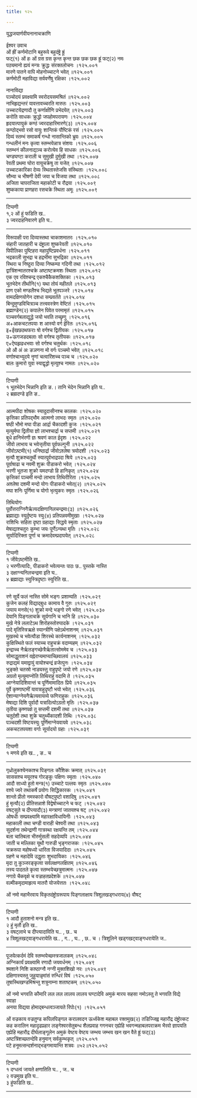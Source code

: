 ```yaml
---
title: १२५

---
```

युद्धजयार्णवीयनानाचक्राणि  
  
ईश्वर उवाच  
ओं ह्रीं कर्णमोटानि बहुरूपे बहुदंष्ट्रे ह्रूं  
फट्(१) ओं हः ओं ग्रस ग्रस कृन्त कृन्त छक छक छक ह्रूं फट्(२) नमः  
पठ्यमानो ह्ययं मन्त्रः क्रुद्धः संरक्तलोचनः ।१२५.००१  
मारणे पातने वापि मोहनोच्चाटने भवेत् ॥१२५.००१  
कर्णमोटी महाविद्या सर्ववर्णेषु रक्षिका ।१२५.००२  
  
नानाविद्या  
पञ्चोदयं प्रवक्ष्यामि स्वरोदयसमश्रितं ॥१२५.००२  
नाभिहृद्यन्तरं यावत्तावच्चरति मारुतः ।१२५.००३  
उच्चाटयेद्रणादौ तु कर्णाक्षीणि प्रभेदयेत् ॥१२५.००३  
करोति साधकः क्रुद्धो जपहोमपरायणः ।१२५.००४  
हृदयात्पायुकं कण्ठं ज्वरदाहारिमारणे(३) ॥१२५.००४  
कण्ठोद्भवो रसो वायुः शान्तिकं पौष्टिकं रसं ।१२५.००५  
दिव्यं स्तम्भं समाकर्षं गन्धो नासान्तिको भ्रुवः ॥१२५.००५  
गन्धलीनं मनः कृत्वा स्तम्भयेन्नात्र संशयः ।१२५.००६  
स्तम्भनं कीलनाद्यञ्च करोत्येव हि साधकः ॥१२५.००६  
चण्डघण्टा कराली च सुमुखी दुर्मुखी तथा ।१२५.००७  
रेवती प्रथमा घोरा वायुचक्रेषु ता यजेत् ॥१२५.००७  
उच्चाटकारिका देव्यः स्थितास्तेजसि संस्थिताः ।१२५.००८  
सौम्या च भीषणी देवी जया च विजया तथा ॥१२५.००८  
अजिता चापराजिता महाकोटी च रौद्रया ।१२५.००९  
शुष्ककाया प्राणहरा रसचक्रे स्थिता अमूः ॥१२५.००९  
- - -- - - -- - -- - - - -- - - - - - - -- -  
टिप्पणी  
१,२ ओं हुं फडिति ख..  
३ ज्वरदाहनिवारणे इति घ..  
- - -- - -- - - -- - - -- - -- - -- - - - -  
विरूपाक्षी परा दिव्यास्तथा चाकाशमातरः ।१२५.०१०  
संहारी जातहारी च दंष्ट्राला शुष्करेवती ॥१२५.०१०  
पिपीलिका पुष्टिहरा महापुष्टिप्रवर्धना ।१२५.०११  
भद्रकाली सुभद्रा च हद्रभीमा सुभद्रिका ॥१२५.०११  
स्थिरा च निष्ठुरा दिव्या निष्कम्पा गदिनी तथा ।१२५.०१२  
द्वात्रिंशन्मातरश्चक्रे अष्टाष्टक्रमशः स्थिताः ॥१२५.०१२  
एक एव रविश्चन्द्र एकश्चैकैकशक्तिका ।१२५.०१३  
भूतभेदेन तीर्थानि(१) यथा तोयं महीतले ॥१२५.०१३  
प्राण एको मण्डलैश्च भिद्यते भूतपञ्जरे ।१२५.०१४  
वामदक्षिणयोगेन दशधा सम्प्रवर्तते ॥१२५.०१४  
बिन्दुमुण्डविचित्रञ्च तत्त्ववस्त्रेण वेष्टितं ।१२५.०१५  
ब्रह्माण्डेन(२) कपालेन पिवेत परमामृतं ॥१२५.०१५  
पञ्चवर्गबलाद्युद्धे जयो भवति तच्छृणु ।१२५.०१६  
अ+आकचटतपयाः श आस्यो वर्ग ईरितः ॥१२५.०१६  
इ+ईखछठथफराः षो वर्गश्च द्वितीयकः ।१२५.०१७  
उ+ऊगजडदबलाः सो वर्गश्च तृतीयकः ॥१२५.०१७  
ए+ऐघझढधभवाः सो वर्गश्च चतुर्थकः ।१२५.०१८  
ओ औ अं अः ङञणना मो वर्गः पञ्चमो भवेत् ॥१२५.०१८  
वर्णाश्चाभ्युदये नॄणां चत्वारिंशच्च पञ्च च ।१२५.०२०  
बालः कुमारो युवा स्याद्वृद्धो मृत्युश्च नामतः ॥१२५.०२०  
- - -- - -- - - -- - -- - - -- - - -  
टिप्पणी  
१ भूतभेदेन भिन्नानि इति ङ.। तानि भेदेन भिन्नानि इति घ..  
२ ब्रह्मदण्डे इति ङ..  
- - -- - -- - - -- - - -- - - -- - -  
आत्मपीदा शोषकः स्यादुदासीनश्च कालकः ।१२५.०२०  
कृत्तिका प्रतिपद्भौम आत्मनो लाभदः स्मृतः ॥१२५.०२०  
षष्ठी भौमो मघा पीडा आर्द्रा चैकादशी कुजः ।१२५.०२१  
मृत्युर्मघा द्वितीया ज्ञो लाभश्चार्द्रा च सप्तमी ॥१२५.०२१  
बुधे हानिर्भरणी ज्ञः श्रवणं काल ईदृशः ।१२५.०२२  
जीवो लाभाय च भवेत्तृतीया पूर्वफल्गुनी ॥१२५.०२२  
जीवोऽष्टमी(१) धनिष्ठार्द्रा जीवोऽश्लेषा त्रयोदशी ।१२५.०२३  
मृत्यौ शुक्रश्चतुर्थी स्यात्पूर्वभाद्रपदा श्रिये ॥१२५.०२३  
पूर्वाषाढा च नवमी शुक्रः पीडाकरो भवेत् ।१२५.०२४  
भरणी भूतजा शुक्रो यमदण्डो हि हानिकृत् ॥१२५.०२४  
कृत्तिकां पञ्चमी मन्दो लाभाय तिथिरीरिता ।१२५.०२५  
अश्लेषा दशमी मन्दो योगः पीडाकरो भवेत्(२) ॥१२५.०२५  
मघा शनिः पूर्णिमा च योगो भृत्युकरः स्मृतः ।१२५.०२६  
  
तिथियोगः  
पूर्वोत्तराग्निनैर्ऋत्यदक्षिणानिलचन्द्रमाः(३) ॥१२५.०२६  
ब्रह्माद्याः स्युर्दृष्टयः स्युः(४) प्रतिपन्नवमीमुखाः ।१२५.०२७  
राशिभिः सहिता दृष्टा ग्रहाद्याः सिद्धये स्मृताः ॥१२५.०२७  
मेषाद्याश्चतुरः कुम्भा जयः पूर्णेऽन्यथा मृतिः ।१२५.०२८  
सूर्यादिरिक्ता पूर्णा च क्रमादेवम्प्रदापयेत् ॥१२५.०२८  
- - -- - - -- - - -- - -- -- - - --  
टिप्पणी  
१ जीवेऽष्टमीति ख..  
२ भरणीत्यादिः, पीडाकरो भवेत्यन्तः पाठः छ.. पुस्तके नास्ति  
३ दक्षाग्न्यनिलचन्द्रमा इति घ..  
४ ब्रह्माद्याः स्युस्त्रिदृष्टाः स्युरिति ख..  
- - -- - - -- - - -- - -- - -- - - -  
रणे सूर्ये फलं नास्ति सोमे भङ्गः प्रशाम्यति ।१२५.०२९  
कुजेन कलहं विद्याद्बुधः कामाय वै गुरुः ॥१२५.०२९  
जयाय मनसे(१) शुक्रो मन्दे भङ्गो रणे भवेत् ।१२५.०३०  
देयानि पिङ्गलाचक्रे सूर्यगानि च भानि हि ॥१२५.०३०  
मुखे नेत्रे ललाटेऽथ शिरोहस्तोरुपादके ।१२५.०३१  
पादे मृतिस्त्रिऋक्षे स्यान्त्रीणि पक्षेऽर्थनाशनम् ॥१२५.०३१  
मुखस्थे च भवेत्यौडा शिरस्थे कार्यनाशनम् ।१२५.०३२  
कुक्षिस्थिते फलं स्याच्च राहुचक्रं वदाम्यहम् ॥१२५.०३२  
इन्द्राच्च नैर्ऋतङ्गच्छेत्रैर्ऋतात्सोममेव च ।१२५.०३३  
सोमाद्धुताशनं वह्नेराप्यमाप्याच्छिवालयं ॥१२५.०३३  
रुद्राद्यमं यमाद्वायुं वायोश्चन्द्रं व्रजेत्पुनः ।१२५.०३४  
भुङ्क्ते चतस्रो नाड्यस्तु राहुपृष्टे जयो रणे ॥१२५.०३४  
अग्रतो मृत्युमाप्नोति तिथिराहुं वदामि ते ।१२५.०३५  
आग्नेयादिशिवान्तं च पूर्णिमामादितः प्रिये ॥१२५.०३५  
पूर्वे कृष्णाष्टमीं यावत्राहुदृष्टौ भयो भवेत् ।१२५.०३६  
ऐशान्याग्नेयनैर्ऋत्यवायव्ये फणिराहुकः ॥१२५.०३६  
मेषाद्या दिशि पूर्वादौ यत्रादित्योऽग्रतो मृतिः ।१२५.०३७  
तृतीया कृष्णपक्षे तु सप्तमी दशमी तथा ॥१२५.०३७  
चतुर्दशी तथा शुक्रे चतुर्थ्येकादशी तिथिः ।१२५.०३८  
पञ्चदशी विष्टयस्युः पूर्णिमाग्नेयवायवे ॥१२५.०३८  
अकचटतपयशा वर्गाः सूर्यादयो ग्रहाः ।१२५.०३९  
- - -- - -- -- - - -- - -- -  
टिप्पणी  
१ मणये इति ख.. , ङ.. च  
- - - -- -- -- - -- -- - --  
गृध्रोलुकश्येनकाश्च पिङ्गलः कौशिकः क्रमात् ॥१२५.०३९  
साससश्च मयूरश्च गोरङ्कुः पक्षिणः स्मृताः ।१२५.०४०  
आदौ साध्यो हुतो मन्त्र(१) उच्चाटे पल्लवः स्मृतः ॥१२५.०४०  
वश्ये ज्वरे तथाकर्षे प्रयोगः सिद्धिकारकः ।१२५.०४१  
शान्तो प्रीतो नमस्कारो वौषट्पुष्टो वशादिषु ॥१२५.०४१  
हुं मृत्यौ(२) प्रीतिसन्नाशे विद्वेषोच्चाटने च फट् ।१२५.०४२  
वषट्सुते च दीप्त्यादौ(३) मन्त्राणां जातयश्च षट् ॥१२५.०४२  
ओषधीः सम्प्रवक्ष्यामि महारक्षाविधायिनीः ।१२५.०४३  
महाकाली तथा चण्डी वाराही चेश्वरी तथा ॥१२५.०४३  
सुदर्शना तथेन्द्राणी गात्रस्था रक्षयन्ति तम् ।१२५.०४४  
बला चातिबला भीरुर्मुसली सहदेव्यपि ॥१२५.०४४  
जाती च मल्लिका यूथौ गारुडी भृङ्गराजकः ।१२५.०४५  
चक्ररूपा महोषध्यो धारिता विजयादिदाः ॥१२५.०४५  
ग्रहणे च महादेवि उद्धृताः शुभदायिकाः ।१२५.०४६  
मृदा तु कुञ्जरङ्कृत्वा सर्वलक्षणलक्षितम् ॥१२५.०४६  
तस्य पादतले कृत्वा स्तम्भयेच्छत्रुमात्मनः ।१२५.०४७  
नगाग्रे चैकवृक्षे च वज्राहतप्रदेशके ॥१२५.०४७  
वल्मीकमृदामाहृत्य मातरौ योजयेत्ततः ।१२५.०४८  
  
ओं नमो महाभैरवाय विकृतदंष्ट्रोग्ररूपाय पिङ्गलाक्षाय त्रिशूलखड्गधराय(४) वौषट्  
- - -- -- - - -- - -- - - -- - -- -  
टिप्पणी  
१ आदौ हुताशनो मन्त्र इति ख..  
२ हुं मृतौ इति ख..  
३ वषट्लाभे च दीप्त्यादाविति घ.. , छ.. च  
४ त्रिशूलखट्वाङ्गधरायेति ख.. , ग.. , घ.. , छ.. च । त्रिशूलिने खड्गखट्वाङ्गधरायेति ज..  
- - - -- - -- - -- - -- - -- - -- -  
  
पूजयेत्कर्दमं देवि स्तम्भयेच्छस्त्रजालकम् ॥१२५.०४८  
अग्निकार्यं प्रवक्ष्यामि रणादौ जयवर्धनम् ।१२५.०४९  
श्मशाने निशि काष्ठाग्नौ नग्नी मुक्तशिखो नरः ॥१२५.०४९  
दक्षिणास्यस्तु जुहुयान्नृमांसं रुन्धिरं विषं ।१२५.०५०  
तुषास्थिखण्डमिश्रन्तु शत्रुनाम्ना शताष्टकम् ॥१२५.०५०  
  
ओं नमो भगवति कौमारि लल लल लालय लालय घण्टादेवि अमुकं मारय सहसा नमोऽस्तु ते भगवति विद्ये स्वाहा  
अनया विद्यया होमाद्बन्धत्वञ्जायते रिपोः(१) ।१२५.०५१  
  
ओं वज्रकाय वज्रतुण्ड कपिलपिङ्गल करालवदन ऊर्ध्वकेश महाबल रक्तमुख(२) तडिज्जिह्व महारौद्र दंष्ट्रोत्कट कह करालिन महादृढप्रहार लङ्गेश्वरसेतुबन्ध शैलप्रवाह गगनचर एह्येहि भवगन्महाबलपराक्रम भैरवो ज्ञापयति एह्येहि महारौद्र दीर्घलाङ्गूलेन अमुकं वेष्टय वेष्टय जम्भय जम्भय खन खन वैते ह्रूं फट्(३)  
अष्टत्रिंशच्छतन्देवि हनुमान् सर्वकुम्भकृत् ॥१२५.०५१  
पटे हनूमत्सन्दर्शनाद्भङ्गमायान्ति शत्रवः ॥५२॥१२५.०५२  
- - -- - -- - -- - - -- - -- - -- - - -  
टिप्पणी  
१ दग्धत्वं जायते क्षणातिति घ.. , ज.. च  
२ वज्रमुख इति घ..  
३ हुंफडिति ख..  
- - -- - -- - - -- -- - - -- - -- - - -